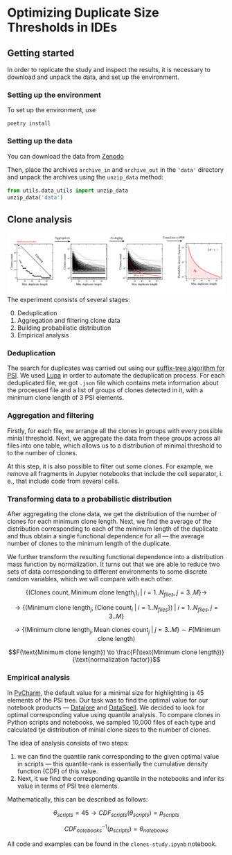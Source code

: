 # Optimizing Duplicate Size Thresholds in IDEs

## Getting started

In order to replicate the study and inspect the results,
it is necessary to download and unpack the data,
and set up the environment.

### Setting up the environment

To set up the environment, use

```
poetry install
```

### Setting up the data

You can download the data from [Zenodo](https://doi.org/10.5281/zenodo.7572584)

Then, place the archives `archive_in` and `archive_out` in the `'data'` directory and unpack the archives 
using the `unzip_data` method:

```python
from utils.data_utils import unzip_data
unzip_data('data')
```

## Clone analysis
![Experiment process](figures/process.png)
The experiment consists of several stages:

0. Deduplication
1. Aggregation and filtering clone data
2. Building probabilistic distribution
3. Empirical analysis

### Deduplication

The search for duplicates was carried out using our [suffix-tree algorithm for PSI](https://github.com/nbirillo/clone-detector/tree/python-clone-analysis). We used [Lupa](https://github.com/nbirillo/Lupa) in order to automate the deduplication process. For each deduplicated file, we got `.json` file which contains meta information about the processed file and a list of groups of clones detected in it, with a minimum clone length of 3 PSI elements.

### Aggregation and filtering

Firstly, for each file, we arrange all the clones in groups with every possible minial threshold. Next, we aggregate the data from these groups 
across all files into one table, which allows us to a distribution of minimal threshold to to the number of clones. 

At this step, it is also possible to filter out some clones. For example, we remove all fragments in Jupyter notebooks that include the cell separator, i. e., that include code from several cells. 

### Transforming data to a probabilistic distribution

After aggregating the clone data, we get the distribution of the number of clones for each minimum clone length. Next, we find the average of the distribution corresponding to each of the minimum length of the duplicate and thus obtain a single functional dependence for all — the average number
of clones to the minimum length of the duplicate.

We further transform the resulting functional dependence into a distribution mass function by normalization. It turns out that we are able to reduce two sets of data corresponding to different environments to some discrete random variables, which we will compare with each other.

$$\{(\text{Clones count}, \text{Minimum clone length}_j)_i \; | \; i = 1 ..N_{files}, j = 3..M\} \to$$

$$\to \{(\text{Minimum clone length}_j, \{\text{Clone count}_i \; | \; i = 1..N_{files} \}) \; | \; i = 1 ..N_{files}, j = 3..M\}$$

$$\to \{(\text{Minimum clone length}_j, \text{Mean clones count}_j \; | \; j = 3..M\} \sim F(\text{Minimum clone length})$$

$$F(\text{Minimum clone length}) \to \frac{F(\text{Minimum clone length})}{\text{normalization factor}}$$

### Empirical analysis

In [PyCharm](https://www.jetbrains.com/pycharm/), the default value for a minimal size for highlighting is 45 elements of the PSI tree. 
Our task was to find the optimal value for our notebook products — [Datalore](https://datalore.jetbrains.com/) and [DataSpell](https://www.jetbrains.com/dataspell/).
We decided to look for optimal corresponding value using quantile analysis. 
To compare clones in Python scripts and notebooks, we sampled 10,000 files of each type and calculated tje
distribution of minial clone sizes to the number of clones.


The idea of analysis consists of two steps:
1) we can find the quantile rank corresponding to the given optimal value in scripts — this quantile-rank is essentially the cumulative density function (CDF) of this value.
2) Next, it we find the corresponding quantile in the notebooks and infer its value in terms of PSI tree elements.

Mathematically, this can be described as follows:

$$\theta_{scripts} = 45 \to CDF_{scripts}(\theta_{scripts}) = p_{scripts}$$

$$CDF_{notebooks}^{-1} (p_{scripts}) = \theta_{notebooks}$$

All code and examples can be found in the `clones-study.ipynb` notebook.
